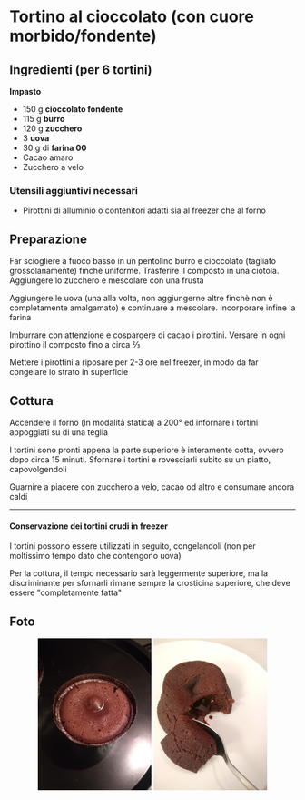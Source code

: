 # Tortino al cioccolato (con cuore morbido/fondente)

## Ingredienti (per 6 tortini)

**Impasto**

* 150 g **cioccolato fondente**
* 115 g **burro**
* 120 g **zucchero**
* 3 **uova**
* 30 g di **farina 00**
* Cacao amaro
* Zucchero a velo

### Utensili aggiuntivi necessari

* Pirottini di alluminio o contenitori adatti sia al freezer che al forno

## Preparazione

Far sciogliere a fuoco basso in un pentolino burro e cioccolato (tagliato grossolanamente) finchè uniforme. Trasferire il composto in una ciotola. Aggiungere lo zucchero e mescolare con una frusta

Aggiungere le uova (una alla volta, non aggiungerne altre finchè non è completamente amalgamato) e continuare a mescolare. Incorporare infine la farina

Imburrare con attenzione e cospargere di cacao i pirottini. Versare in ogni pirottino il composto fino a circa ⅔

Mettere i pirottini a riposare per 2-3 ore nel freezer, in modo da far congelare lo strato in superficie

## Cottura

Accendere il forno (in modalità statica) a 200° ed infornare i tortini appoggiati su di una teglia

I tortini sono pronti appena la parte superiore è interamente cotta, ovvero dopo circa 15 minuti. Sfornare i tortini e rovesciarli subito su un piatto, capovolgendoli

Guarnire a piacere con zucchero a velo, cacao od altro e consumare ancora caldi



___

#### Conservazione dei tortini crudi in freezer

I tortini possono essere utilizzati in seguito, congelandoli (non per moltissimo tempo dato che contengono uova)

Per la cottura, il tempo necessario sarà leggermente superiore, ma la discriminante per sfornarli rimane sempre la crosticina superiore, che deve essere "completamente fatta"

## Foto

<p align="center">
<img src="../img/dolci_tortino_cioccolato_1.jpg" alt="Tortino al cioccolato" onclick="window.open(this.src)" width="200"/> <img src="../img/dolci_tortino_cioccolato_2.jpg" alt="Tortino al cioccolato" onclick="window.open(this.src)" width="200"/>
</p>